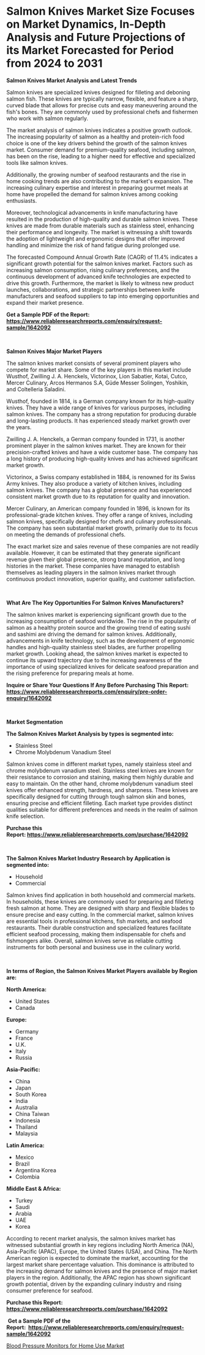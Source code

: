 <p><h1>Salmon Knives Market Size Focuses on Market Dynamics, In-Depth Analysis and Future Projections of its Market Forecasted for Period from 2024 to 2031</h1></p><p><strong>Salmon Knives Market Analysis and Latest Trends</strong></p>
<p><p>Salmon knives are specialized knives designed for filleting and deboning salmon fish. These knives are typically narrow, flexible, and feature a sharp, curved blade that allows for precise cuts and easy maneuvering around the fish's bones. They are commonly used by professional chefs and fishermen who work with salmon regularly.</p><p>The market analysis of salmon knives indicates a positive growth outlook. The increasing popularity of salmon as a healthy and protein-rich food choice is one of the key drivers behind the growth of the salmon knives market. Consumer demand for premium-quality seafood, including salmon, has been on the rise, leading to a higher need for effective and specialized tools like salmon knives.</p><p>Additionally, the growing number of seafood restaurants and the rise in home cooking trends are also contributing to the market's expansion. The increasing culinary expertise and interest in preparing gourmet meals at home have propelled the demand for salmon knives among cooking enthusiasts.</p><p>Moreover, technological advancements in knife manufacturing have resulted in the production of high-quality and durable salmon knives. These knives are made from durable materials such as stainless steel, enhancing their performance and longevity. The market is witnessing a shift towards the adoption of lightweight and ergonomic designs that offer improved handling and minimize the risk of hand fatigue during prolonged use.</p><p>The forecasted Compound Annual Growth Rate (CAGR) of 11.4% indicates a significant growth potential for the salmon knives market. Factors such as increasing salmon consumption, rising culinary preferences, and the continuous development of advanced knife technologies are expected to drive this growth. Furthermore, the market is likely to witness new product launches, collaborations, and strategic partnerships between knife manufacturers and seafood suppliers to tap into emerging opportunities and expand their market presence.</p></p>
<p><strong>Get a Sample PDF of the Report:&nbsp; <a href="https://www.reliableresearchreports.com/enquiry/request-sample/1642092">https://www.reliableresearchreports.com/enquiry/request-sample/1642092</a></strong></p>
<p>&nbsp;</p>
<p><strong>Salmon Knives Major Market Players</strong></p>
<p><p>The salmon knives market consists of several prominent players who compete for market share. Some of the key players in this market include Wusthof, Zwilling J. A. Henckels, Victorinox, Lion Sabatier, Kotai, Cutco, Mercer Culinary, Arcos Hermanos S.A, Güde Messer Solingen, Yoshikin, and Coltelleria Saladini.</p><p>Wusthof, founded in 1814, is a German company known for its high-quality knives. They have a wide range of knives for various purposes, including salmon knives. The company has a strong reputation for producing durable and long-lasting products. It has experienced steady market growth over the years.</p><p>Zwilling J. A. Henckels, a German company founded in 1731, is another prominent player in the salmon knives market. They are known for their precision-crafted knives and have a wide customer base. The company has a long history of producing high-quality knives and has achieved significant market growth.</p><p>Victorinox, a Swiss company established in 1884, is renowned for its Swiss Army knives. They also produce a variety of kitchen knives, including salmon knives. The company has a global presence and has experienced consistent market growth due to its reputation for quality and innovation.</p><p>Mercer Culinary, an American company founded in 1896, is known for its professional-grade kitchen knives. They offer a range of knives, including salmon knives, specifically designed for chefs and culinary professionals. The company has seen substantial market growth, primarily due to its focus on meeting the demands of professional chefs.</p><p>The exact market size and sales revenue of these companies are not readily available. However, it can be estimated that they generate significant revenue given their global presence, strong brand reputation, and long histories in the market. These companies have managed to establish themselves as leading players in the salmon knives market through continuous product innovation, superior quality, and customer satisfaction.</p></p>
<p>&nbsp;</p>
<p><strong>What Are The Key Opportunities For Salmon Knives Manufacturers?</strong></p>
<p><p>The salmon knives market is experiencing significant growth due to the increasing consumption of seafood worldwide. The rise in the popularity of salmon as a healthy protein source and the growing trend of eating sushi and sashimi are driving the demand for salmon knives. Additionally, advancements in knife technology, such as the development of ergonomic handles and high-quality stainless steel blades, are further propelling market growth. Looking ahead, the salmon knives market is expected to continue its upward trajectory due to the increasing awareness of the importance of using specialized knives for delicate seafood preparation and the rising preference for preparing meals at home.</p></p>
<p><strong>Inquire or Share Your Questions If Any Before Purchasing This Report: <a href="https://www.reliableresearchreports.com/enquiry/pre-order-enquiry/1642092">https://www.reliableresearchreports.com/enquiry/pre-order-enquiry/1642092</a></strong></p>
<p>&nbsp;</p>
<p><strong>Market Segmentation</strong></p>
<p><strong>The Salmon Knives Market Analysis by types is segmented into:</strong></p>
<p><ul><li>Stainless Steel</li><li>Chrome Molybdenum Vanadium Steel</li></ul></p>
<p><p>Salmon knives come in different market types, namely stainless steel and chrome molybdenum vanadium steel. Stainless steel knives are known for their resistance to corrosion and staining, making them highly durable and easy to maintain. On the other hand, chrome molybdenum vanadium steel knives offer enhanced strength, hardness, and sharpness. These knives are specifically designed for cutting through tough salmon skin and bones, ensuring precise and efficient filleting. Each market type provides distinct qualities suitable for different preferences and needs in the realm of salmon knife selection.</p></p>
<p><strong>Purchase this Report:&nbsp;<a href="https://www.reliableresearchreports.com/purchase/1642092">https://www.reliableresearchreports.com/purchase/1642092</a></strong></p>
<p>&nbsp;</p>
<p><strong>The Salmon Knives Market Industry Research by Application is segmented into:</strong></p>
<p><ul><li>Household</li><li>Commercial</li></ul></p>
<p><p>Salmon knives find application in both household and commercial markets. In households, these knives are commonly used for preparing and filleting fresh salmon at home. They are designed with sharp and flexible blades to ensure precise and easy cutting. In the commercial market, salmon knives are essential tools in professional kitchens, fish markets, and seafood restaurants. Their durable construction and specialized features facilitate efficient seafood processing, making them indispensable for chefs and fishmongers alike. Overall, salmon knives serve as reliable cutting instruments for both personal and business use in the culinary world.</p></p>
<p>&nbsp;</p>
<p><strong>In terms of Region, the Salmon Knives Market Players available by Region are:</strong></p>
<p>
    <p> <strong> North America: </strong>
        <ul>
            <li>United States</li>
            <li>Canada</li>
        </ul>
        </p> 
    <p> <strong> Europe: </strong>
        <ul>
            <li>Germany</li>
            <li>France</li>
            <li>U.K.</li>
            <li>Italy</li>
            <li>Russia</li>
        </ul>
        </p> 
    <p> <strong> Asia-Pacific: </strong>
        <ul>
            <li>China</li>
            <li>Japan</li>
            <li>South Korea</li>
            <li>India</li>
            <li>Australia</li>
            <li>China Taiwan</li>
            <li>Indonesia</li>
            <li>Thailand</li>
            <li>Malaysia</li>
        </ul>
        </p> 
    <p> <strong> Latin America: </strong>
        <ul>
            <li>Mexico</li>
            <li>Brazil</li>
            <li>Argentina Korea</li>
            <li>Colombia</li>
        </ul>
        </p> 
    <p> <strong> Middle East & Africa: </strong>
        <ul>
            <li>Turkey</li>
            <li>Saudi</li>
            <li>Arabia</li>
            <li>UAE</li>
            <li>Korea</li>
        </ul>
    </p>
    </p>
<p><p>According to recent market analysis, the salmon knives market has witnessed substantial growth in key regions including North America (NA), Asia-Pacific (APAC), Europe, the United States (USA), and China. The North American region is expected to dominate the market, accounting for the largest market share percentage valuation. This dominance is attributed to the increasing demand for salmon knives and the presence of major market players in the region. Additionally, the APAC region has shown significant growth potential, driven by the expanding culinary industry and rising consumer preference for seafood.</p></p>
<p><strong>Purchase this Report: <a href="https://www.reliableresearchreports.com/purchase/1642092">https://www.reliableresearchreports.com/purchase/1642092</a></strong></p>
<p>&nbsp;<strong>Get a Sample PDF of the Report:&nbsp;&nbsp;<a href="https://www.reliableresearchreports.com/enquiry/request-sample/1642092">https://www.reliableresearchreports.com/enquiry/request-sample/1642092</a></strong></p>
<p><strong></strong></p>
<p><p><a href="https://github.com/changoleonlaverguenzanoexiste/Market-Research-Report-List-1/blob/main/blood-pressure-monitors-for-home-use-market.md">Blood Pressure Monitors for Home Use Market</a></p></p>